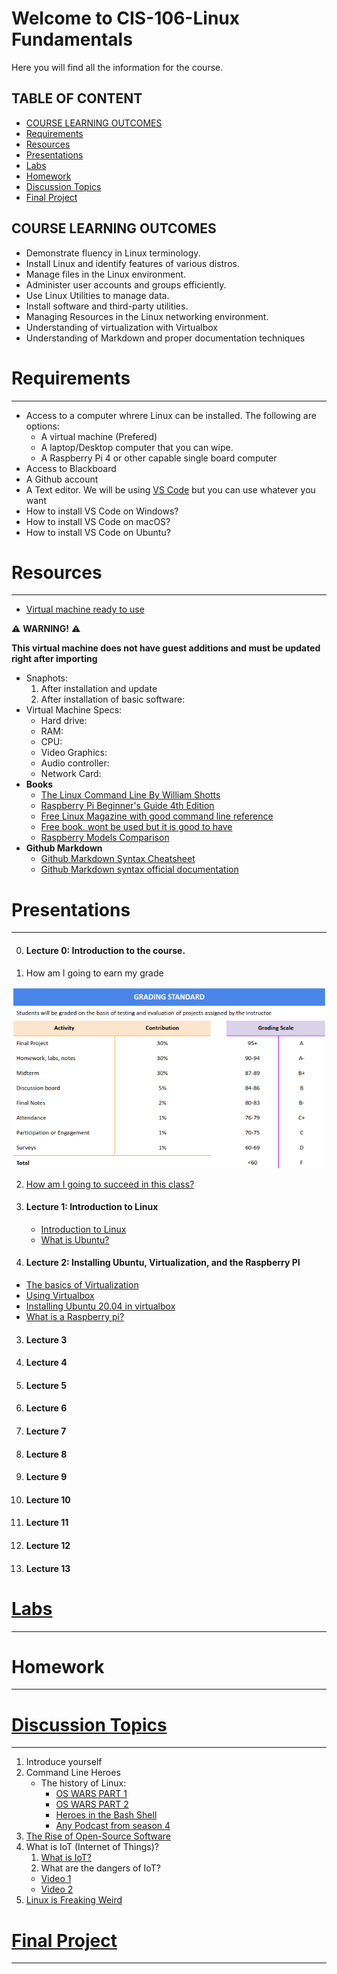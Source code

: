 # Welcome to CIS-106-Linux Fundamentals
Here you will find all the information for the course.

## TABLE OF CONTENT
  - [COURSE LEARNING OUTCOMES](#COURSE-LEARNING-OUTCOMES)
  - [Requirements](#requirements)
  - [Resources](#resources)
  - [Presentations](#presentations)
  - [Labs](#labs)
  - [Homework](#homework)
  - [Discussion Topics](#discussion-topics)
  - [Final Project](#final-project)

## COURSE LEARNING OUTCOMES 
* Demonstrate fluency in Linux terminology.
* Install Linux and identify features of various distros.
* Manage files in the Linux environment.
* Administer user accounts and groups efficiently.
* Use Linux Utilities to manage data.
* Install software and third-party utilities.
* Managing Resources in the Linux networking environment.
* Understanding of virtualization with Virtualbox
* Understanding of Markdown and proper documentation techniques

# Requirements
---
* Access to a computer whrere Linux can be installed. The following are options:
  * A virtual machine (Prefered)
  * A laptop/Desktop computer that you can wipe.
  * A Raspberry Pi 4 or other capable single board computer
* Access to Blackboard
* A Github account
* A Text editor. We will be using [VS Code](https://code.visualstudio.com/) but you can use whatever you want
* How to install VS Code on Windows?
* How to install VS Code on macOS?
* How to install VS Code on Ubuntu?

# Resources
---
* [Virtual machine ready to use](https://linkhere.com)

:warning: **WARNING!** :warning:

 **This virtual machine does not have guest additions and must be updated right after importing** <br>
  * Snaphots:
    1. After installation and update
    2. After installation of basic software:
  * Virtual Machine Specs:
    * Hard drive:
    * RAM:
    * CPU:
    * Video Graphics:
    * Audio controller:
    * Network Card:
* **Books** 
  * [The Linux Command Line By William Shotts](https://bit.ly/34Og1Bp)
  * [Raspberry Pi Beginner's Guide 4th Edition](http://bit.ly/34QaA4O) 
  * [Free Linux Magazine with good command line reference](https://www.raspberrypi.org/magpi-issues/Essentials_Bash_v2.pdf)
  * [Free book. wont be used but it is good to have](http://www.it-docs.net/ddata/900.pdf)
  * [Raspberry Models Comparison](https://socialcompare.com/en/comparison/raspberrypi-models-comparison)
* **Github Markdown**
  * [Github Markdown Syntax Cheatsheet](https://guides.github.com/pdfs/markdown-cheatsheet-online.pdf)
  * [Github Markdown syntax official documentation](http://bit.ly/3pvKZpE) 
 
# Presentations
---
0. #### Lecture 0: Introduction to the course. 
  1. How am I going to earn my grade 
   
   ![img](imgs/GradingTable.png)
   
  2. [How am I going to succeed in this class?](http://bit.ly/3pqo3bw)


1. #### Lecture 1: Introduction to Linux
   * [Introduction to Linux](http://bit.ly/3hmdLX6)
   * [What is Ubuntu?](http://bit.ly/2JrgKkA)

2. #### Lecture 2: Installing Ubuntu, Virtualization, and the Raspberry PI
* [The basics of Virtualization](http://bit.ly/2KIAlNA)
* [Using Virtualbox](http://bit.ly/3hk03nI)
* [Installing Ubuntu 20.04 in virtualbox](http://bit.ly/2WR4i0o)
* [What is a Raspberry pi?](http://bit.ly/3nXAP0P)

3. #### Lecture 3
4. #### Lecture 4
5. #### Lecture 5
6. #### Lecture 6
7. #### Lecture 7
8. #### Lecture 8
9. #### Lecture 9
10. #### Lecture 10
11. #### Lecture 11
12. #### Lecture 12
13. #### Lecture 13

# [Labs](labs/)
---

# Homework
---

# [Discussion Topics](discussion/)
---
1. Introduce yourself
2. Command Line Heroes
   * The history of Linux: 
     * [OS WARS PART 1](https://www.redhat.com/en/command-line-heroes/season-1/os-wars-part-1)
     * [OS WARS PART 2](https://www.redhat.com/en/command-line-heroes/season-1/os-wars-part-2-rise-of-linux)
     * [Heroes in the Bash Shell](https://www.redhat.com/en/command-line-heroes/season-3/heroes-in-a-bash-shell)
     * [Any Podcast from season 4](https://www.redhat.com/en/command-line-heroes/season-4)
3. [The Rise of Open-Source Software](https://www.youtube.com/watch?v=SpeDK1TPbew)
4. What is IoT (Internet of Things)?
   1. [What is IoT?](https://www.youtube.com/watch?v=6mBO2vqLv38)
   2. What are the dangers of IoT?
   * [Video 1](https://www.youtube.com/watch?v=vgoX_m6Mkko)
   * [Video 2](https://www.youtube.com/watch?v=pGtnC1jKpMg)     
5. [Linux is Freaking Weird](https://www.youtube.com/watch?v=xPbAXKMCDkY)


# [Final Project](finalProject/)
---
